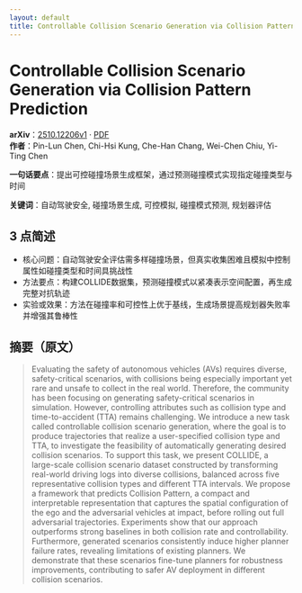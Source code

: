 ```yaml
---
layout: default
title: Controllable Collision Scenario Generation via Collision Pattern Prediction
---
```


# Controllable Collision Scenario Generation via Collision Pattern Prediction
**arXiv**：[2510.12206v1](https://arxiv.org/abs/2510.12206) · [PDF](https://arxiv.org/pdf/2510.12206.pdf)  
**作者**：Pin-Lun Chen, Chi-Hsi Kung, Che-Han Chang, Wei-Chen Chiu, Yi-Ting Chen  

**一句话要点**：提出可控碰撞场景生成框架，通过预测碰撞模式实现指定碰撞类型与时间

**关键词**：自动驾驶安全, 碰撞场景生成, 可控模拟, 碰撞模式预测, 规划器评估

## 3 点简述
- 核心问题：自动驾驶安全评估需多样碰撞场景，但真实收集困难且模拟中控制属性如碰撞类型和时间具挑战性
- 方法要点：构建COLLIDE数据集，预测碰撞模式以紧凑表示空间配置，再生成完整对抗轨迹
- 实验或效果：方法在碰撞率和可控性上优于基线，生成场景提高规划器失败率并增强其鲁棒性

## 摘要（原文）

> Evaluating the safety of autonomous vehicles (AVs) requires diverse,
> safety-critical scenarios, with collisions being especially important yet rare
> and unsafe to collect in the real world. Therefore, the community has been
> focusing on generating safety-critical scenarios in simulation. However,
> controlling attributes such as collision type and time-to-accident (TTA)
> remains challenging. We introduce a new task called controllable collision
> scenario generation, where the goal is to produce trajectories that realize a
> user-specified collision type and TTA, to investigate the feasibility of
> automatically generating desired collision scenarios. To support this task, we
> present COLLIDE, a large-scale collision scenario dataset constructed by
> transforming real-world driving logs into diverse collisions, balanced across
> five representative collision types and different TTA intervals. We propose a
> framework that predicts Collision Pattern, a compact and interpretable
> representation that captures the spatial configuration of the ego and the
> adversarial vehicles at impact, before rolling out full adversarial
> trajectories. Experiments show that our approach outperforms strong baselines
> in both collision rate and controllability. Furthermore, generated scenarios
> consistently induce higher planner failure rates, revealing limitations of
> existing planners. We demonstrate that these scenarios fine-tune planners for
> robustness improvements, contributing to safer AV deployment in different
> collision scenarios.


